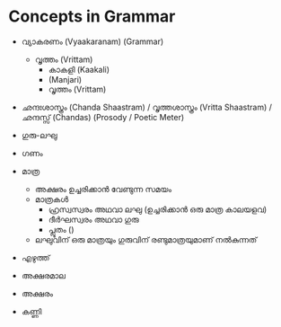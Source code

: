 # Concepts in Grammar
- വ്യാകരണം (Vyaakaranam) (Grammar)
	- വൃത്തം (Vrittam)
		- കാകളി (Kaakali)
		-  (Manjari)
		- വൃത്തം (Vrittam)


- ഛന്ദഃശാസ്ത്രം (Chanda Shaastram) / വൃത്തശാസ്ത്രം (Vritta Shaastram) /  ഛന്ദസ്സ് (Chandas) (Prosody / Poetic Meter)


- ഗുരു-ലഘു
- ഗണം
- മാത്ര
	- അക്ഷരം ഉച്ചരിക്കാൻ വേണ്ടുന്ന സമയം
	- മാത്രകൾ
		- ഹ്രസ്വസ്വരം അഥവാ ലഘു (ഉച്ചരിക്കാൻ ഒരു മാത്ര കാലയളവ)
		- ദീർഘസ്വരം അഥവാ ഗുരു
		- പ്ലൂതം ()
	- ലഘുവിന് ഒരു മാത്രയും ഗുരുവിന് രണ്ടുമാത്രയുമാണ് ന‍ൽകുന്നത്


- എഴുത്ത്
- അക്ഷരമാല
- അക്ഷരം
- കണ്ണി